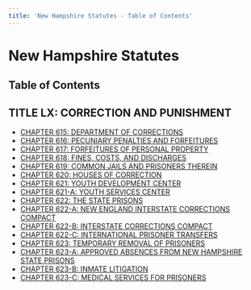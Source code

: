 ```yaml
---
title: 'New Hampshire Statutes - Table of Contents'
---
```


New Hampshire Statutes
======================

Table of Contents
-----------------

TITLE LX: CORRECTION AND PUNISHMENT
-----------------------------------

-   [CHAPTER 615: DEPARTMENT OF CORRECTIONS](615.html)
-   [CHAPTER 616: PECUNIARY PENALTIES AND FORFEITURES](616.html)
-   [CHAPTER 617: FORFEITURES OF PERSONAL PROPERTY](617.html)
-   [CHAPTER 618: FINES, COSTS, AND DISCHARGES](618.html)
-   [CHAPTER 619: COMMON JAILS AND PRISONERS THEREIN](619.html)
-   [CHAPTER 620: HOUSES OF CORRECTION](620.html)
-   [CHAPTER 621: YOUTH DEVELOPMENT CENTER](621.html)
-   [CHAPTER 621-A: YOUTH SERVICES CENTER](621-A.html)
-   [CHAPTER 622: THE STATE PRISONS](622.html)
-   [CHAPTER 622-A: NEW ENGLAND INTERSTATE CORRECTIONS
    COMPACT](622-A.html)
-   [CHAPTER 622-B: INTERSTATE CORRECTIONS COMPACT](622-B.html)
-   [CHAPTER 622-C: INTERNATIONAL PRISONER TRANSFERS](622-C.html)
-   [CHAPTER 623: TEMPORARY REMOVAL OF PRISONERS](623.html)
-   [CHAPTER 623-A: APPROVED ABSENCES FROM NEW HAMPSHIRE STATE
    PRISONS](623-A.html)
-   [CHAPTER 623-B: INMATE LITIGATION](623-B.html)
-   [CHAPTER 623-C: MEDICAL SERVICES FOR PRISONERS](623-C.html)
